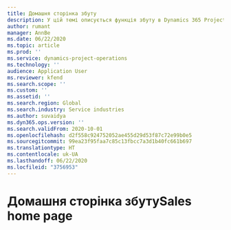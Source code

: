 ```yaml
---
title: Домашня сторінка збуту
description: У цій темі описується функція збуту в Dynamics 365 Project Operations.
author: rumant
manager: AnnBe
ms.date: 06/22/2020
ms.topic: article
ms.prod: ''
ms.service: dynamics-project-operations
ms.technology: ''
audience: Application User
ms.reviewer: kfend
ms.search.scope: ''
ms.custom: ''
ms.assetid: ''
ms.search.region: Global
ms.search.industry: Service industries
ms.author: suvaidya
ms.dyn365.ops.version: ''
ms.search.validFrom: 2020-10-01
ms.openlocfilehash: d2f558c924752052ae455d29d53f87c72e99b0e5
ms.sourcegitcommit: 99ea23f95faa7c85c13fbcc7a3d1b40fc661b697
ms.translationtype: HT
ms.contentlocale: uk-UA
ms.lasthandoff: 06/22/2020
ms.locfileid: "3756953"
---
```

# <a name="sales-home-page"></a><span data-ttu-id="649ce-103">Домашня сторінка збуту</span><span class="sxs-lookup"><span data-stu-id="649ce-103">Sales home page</span></span>
